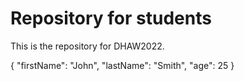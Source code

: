 # Repository for students

This is the repository for DHAW2022.

{
  "firstName": "John",
  "lastName": "Smith",
  "age": 25
}
